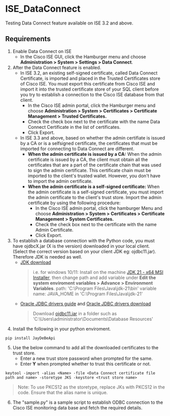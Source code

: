 # ISE_DataConnect

Testing Data Connect feature available on ISE 3.2 and above.

## Requirements
1. Enable Data Connect on ISE
   - In the Cisco ISE GUI, click the Hamburger menu and choose **Administration > System > Settings > Data Connect**.
2. After the Data Connect feature is enabled.
   - In ISE 3.2, an existing self-signed certificate, called Data Connect Certificate, is imported and placed in the Trusted Certificates store of Cisco ISE. You must export this certificate from Cisco ISE and import it into the trusted certificate store of your SQL client before you try to establish a connection to the Cisco ISE database from that client.
      - In the Cisco ISE admin portal, click the Hamburger menu and choose **Administration > System > Certificates > Certificate Management > Trusted Certificates.**
      - Check the check box next to the certificate with the name Data Connect Certificate in the list of certificates.
      - Click Export.
   - In ISE 3.3 and above, based on whether the admin certifiate is issued by a CA or is a selfsigned certificate, the certificates that must be imported for connecting to Data Connect are different.
      - **When the admin certificate is issued by a CA:** When the admin certificate is issued by a CA, the client must obtain all the certificates that are a part of the certificate chain that was used to sign the admin certificate. This certificate chain must be imported to the client's trusted wallet. However, you don't have to import the admin certificate.
      - **When the admin certificate is a self-signed certificate:** When the admin certificate is a self-signed certificate, you must import the admin certificate to the client's trust store. Import the admin certificate by using the following procedure:
         - In the Cisco ISE admin portal, click the hamburger Menu and choose **Administration > System > Certificates > Certificate Management > System Certificates.**
         - Check the check box next to the certificate with the name Admin Certificate.
         - Click Export. 
3. To establish a database connection with the Python code, you must have ojdbcX.jar (X is the version) downloaded in your local client. (Select the correct version based on your client JDK eg: ojdbc11.jar). Therefore JDK is needed as well.
   - [JDK download](https://www.oracle.com/java/technologies/downloads/) 
      > i.e. for windows 10/11: Install on  the machine [JDK 21 - x64 MSI Installer](https://download.oracle.com/java/21/latest/jdk-21_windows-x64_bin.msi), then change path and add variable under **Edit the system enviroment variables > Advance > Environment Variables**. path: 'C:\Program Files\Java\jdk-21\bin' variable name: JAVA_HOME in 'C:\Program Files\Java\jdk-21'
   - [Oracle JDBC drivers guide](https://www.oracle.com/database/technologies/maven-central-guide.html) and [Oracle JDBC drivers download](https://www.oracle.com/database/technologies/appdev/jdbc-downloads.html)
      > Download [ojdbc11.jar](https://download.oracle.com/otn-pub/otn_software/jdbc/236/ojdbc11.jar) in a folder such as 'C:\Users\administrator\Documents\Database Resources'
4. Install the following in your python enviroment.
```console
pip install JayDeBeApi
```
5. Use the below command to add all the downloaded certificates to the trust store.
   - Enter a new trust store password when prompted for the same.
   - Enter **Y** when prompted whether to trust this certificate or not.
```JDK
keytool -import -alias <Name> -file <Data Connect certificate file path and name> -storetype JKS -keystore <trust store name>
```
   >Note: To use PKCS12 as the storetype, replace JKs with PKCS12 in the code. Ensure that the alias name is unique.

6. The "sample.py" is a sample script to establish ODBC connection to the Cisco ISE monitoring data base and fetch the required details.
